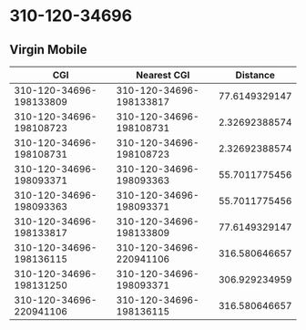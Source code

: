 # 310-120-34696
## Virgin Mobile


| CGI | Nearest CGI | Distance |
|-----|-------------|----------|
| 310-120-34696-198133809 | 310-120-34696-198133817 | 77.6149329147 |
| 310-120-34696-198108723 | 310-120-34696-198108731 | 2.32692388574 |
| 310-120-34696-198108731 | 310-120-34696-198108723 | 2.32692388574 |
| 310-120-34696-198093371 | 310-120-34696-198093363 | 55.7011775456 |
| 310-120-34696-198093363 | 310-120-34696-198093371 | 55.7011775456 |
| 310-120-34696-198133817 | 310-120-34696-198133809 | 77.6149329147 |
| 310-120-34696-198136115 | 310-120-34696-220941106 | 316.580646657 |
| 310-120-34696-198131250 | 310-120-34696-198093371 | 306.929234959 |
| 310-120-34696-220941106 | 310-120-34696-198136115 | 316.580646657 |
